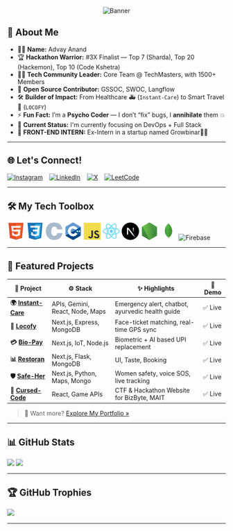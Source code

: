 <p align="center">
  <img src="https://capsule-render.vercel.app/api?type=waving&color=E62429&height=150&section=header&text=Advay-Anand%20%7C%20Psycho-Coder%20%7C%20Debugger%20Hunter&fontSize=24&fontColor=ffffff&desc=🕸️+Welcome+to+my+multiverse+of+code!+🧠&descAlignY=65&descAlign=65" alt="Banner">
</p>


## 💫 About Me  
- 👨‍💻 **Name:** Advay Anand  
- 🏆 **Hackathon Warrior:** #3X Finalist — Top 7 (Sharda), Top 20 (Hackemon), Top 10 (Code Kshetra)  
- 🧑‍💼 **Tech Community Leader:** Core Team @ TechMasters, with 1500+ Members 
- 🌱 **Open Source Contributor:** GSSOC, SWOC, Langflow  
- 🛠️ **Builder of Impact:** From Healthcare 🚑 (`Instant-Care`) to Smart Travel 🚂 (`LOCOFY`)  
- ⚡ **Fun Fact:** I’m a **Psycho Coder** — I don’t “fix” bugs, I **annihilate** them 💥
- 📖 **Current Status:** I'm currently focusing on DevOps + Full Stack
- 💼 **FRONT-END INTERN:** Ex-Intern in a startup named Growbinar🕴🏻

---
## 🌐 Let's Connect!

<div style="display: flex; gap: 15px; align-items: center;">
  <!-- Instagram -->
  <a href="https://instagram.com/advay_anand_7" target="_blank">
    <img src="https://cdn-icons-png.flaticon.com/512/2111/2111463.png" width="32" alt="Instagram" />
  </a>

  <!-- LinkedIn -->
  <a href="https://linkedin.com/in/advay-anand-a89024277" target="_blank">
    <img src="https://cdn-icons-png.flaticon.com/512/174/174857.png" width="32" alt="LinkedIn" />
  </a>

  <!-- X (Twitter) -->
  <a href="https://x.com/AnandAdvay91289" target="_blank">
    <img src="https://cdn-icons-png.flaticon.com/512/5968/5968958.png" width="32" alt="X" />
  </a>

  <!-- LeetCode -->
  <a href="https://leetcode.com/u/Advay87/" target="_blank">
    <img src="https://upload.wikimedia.org/wikipedia/commons/8/8e/LeetCode_Logo_1.png" width="32" alt="LeetCode" />
  </a>
</div>



---

## 🛠️ My Tech Toolbox  
<p align="left">
<!-- Existing Icons -->
<img src="https://github.com/devicons/devicon/blob/master/icons/html5/html5-original.svg" width="40" title="HTML5"/>
<img src="https://github.com/devicons/devicon/blob/master/icons/css3/css3-original.svg" width="40" title="CSS3"/>
<img src="https://github.com/devicons/devicon/blob/master/icons/c/c-original.svg" width="40" title="C"/>
<img src="https://github.com/devicons/devicon/blob/master/icons/cplusplus/cplusplus-original.svg" width="40" title="C++"/>
<img src="https://github.com/devicons/devicon/blob/master/icons/javascript/javascript-original.svg" width="40" title="JavaScript"/>
<img src="https://github.com/devicons/devicon/blob/master/icons/react/react-original.svg" width="40" title="React"/>
<img src="https://github.com/devicons/devicon/blob/master/icons/nextjs/nextjs-original.svg" width="40" title="Next.js"/>
<img src="https://github.com/devicons/devicon/blob/master/icons/nodejs/nodejs-original.svg" width="40" title="Node.js"/>
<img src="https://github.com/devicons/devicon/blob/master/icons/mongodb/mongodb-original.svg" width="40" title="MongoDB"/>
<img src="https://cdn.jsdelivr.net/gh/devicons/devicon/icons/firebase/firebase-plain.svg" width="40" title="Firebase"/>



</p>

---

## 🚀 Featured Projects  

| 🚨 Project | ⚙️ Stack | ✨ Highlights | 🔗 Demo |
|-----------|----------|---------------|---------|
| **🌍 [Instant-Care](https://instant-care-tau.vercel.app/)** | APIs, Gemini, React, Node, Maps | Emergency alert, chatbot, ayurvedic health guide | ✅ Live |
| **🚆 [Locofy](https://train-guard.vercel.app/)** | Next.js, Express, MongoDB | Face-ticket matching, real-time GPS sync | ✅ Live |
| **💳 [Bio-Pay](https://bio-pay-connect.vercel.app/)** | Next.js, IoT, Node.js | Biometric + AI based UPI replacement | ✅ Live |
| **📊 [Restoran](https://roaring-pegasus-093c10.netlify.app/)** | Next.js, Flask, MongoDB | UI, Taste, Booking | ✅ Live |
| **🛡️ [Safe-Her](https://guardian-voice-web.lovable.app/)** | Next.js, Python, Maps, Mongo | Women safety, voice SOS, live tracking | ✅ Live |
| **🧠 [Cursed-Code](https://capture-the-flag-kappa.vercel.app/)** | React, Game APIs | CTF & Hackathon Website for BizByte, MAIT | ✅ Live |


> 🧠 Want more? [Explore My Portfolio »](https://personal-bay-omega.vercel.app/)

---

## 📊 GitHub Stats

![](https://github-readme-stats.vercel.app/api?username=advay77&theme=tokyonight&hide_border=false&count_private=true&show_icons=true)
![](https://github-readme-stats.vercel.app/api/top-langs/?username=advay77&theme=tokyonight&hide_border=false&layout=compact)

---

## 🏆 GitHub Trophies  
![](https://github-profile-trophy.vercel.app/?username=advay77&theme=radical&no-frame=true&no-bg=false&margin-w=4)

---


